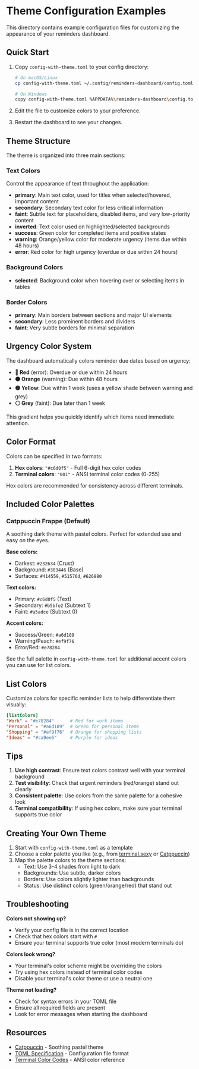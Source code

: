 # Theme Configuration Examples

This directory contains example configuration files for customizing the appearance of your reminders dashboard.

## Quick Start

1. Copy `config-with-theme.toml` to your config directory:
   ```bash
   # On macOS/Linux
   cp config-with-theme.toml ~/.config/reminders-dashboard/config.toml
   
   # On Windows
   copy config-with-theme.toml %APPDATA%\reminders-dashboard\config.toml
   ```

2. Edit the file to customize colors to your preference.

3. Restart the dashboard to see your changes.

## Theme Structure

The theme is organized into three main sections:

### Text Colors

Control the appearance of text throughout the application:

- **primary**: Main text color, used for titles when selected/hovered, important content
- **secondary**: Secondary text color for less critical information
- **faint**: Subtle text for placeholders, disabled items, and very low-priority content
- **inverted**: Text color used on highlighted/selected backgrounds
- **success**: Green color for completed items and positive states
- **warning**: Orange/yellow color for moderate urgency (items due within 48 hours)
- **error**: Red color for high urgency (overdue or due within 24 hours)

### Background Colors

- **selected**: Background color when hovering over or selecting items in tables

### Border Colors

- **primary**: Main borders between sections and major UI elements
- **secondary**: Less prominent borders and dividers
- **faint**: Very subtle borders for minimal separation

## Urgency Color System

The dashboard automatically colors reminder due dates based on urgency:

- **🔴 Red** (error): Overdue or due within 24 hours
- **🟠 Orange** (warning): Due within 48 hours
- **🟡 Yellow**: Due within 1 week (uses a yellow shade between warning and grey)
- **⚪ Grey** (faint): Due later than 1 week

This gradient helps you quickly identify which items need immediate attention.

## Color Format

Colors can be specified in two formats:

1. **Hex colors**: `"#c6d0f5"` - Full 6-digit hex color codes
2. **Terminal colors**: `"001"` - ANSI terminal color codes (0-255)

Hex colors are recommended for consistency across different terminals.

## Included Color Palettes

### Catppuccin Frappe (Default)

A soothing dark theme with pastel colors. Perfect for extended use and easy on the eyes.

**Base colors:**
- Darkest: `#232634` (Crust)
- Background: `#303446` (Base)
- Surfaces: `#414559`, `#51576d`, `#626880`

**Text colors:**
- Primary: `#c6d0f5` (Text)
- Secondary: `#b5bfe2` (Subtext 1)
- Faint: `#a5adce` (Subtext 0)

**Accent colors:**
- Success/Green: `#a6d189`
- Warning/Peach: `#ef9f76`
- Error/Red: `#e78284`

See the full palette in `config-with-theme.toml` for additional accent colors you can use for list colors.

## List Colors

Customize colors for specific reminder lists to help differentiate them visually:

```toml
[listColors]
"Work" = "#e78284"      # Red for work items
"Personal" = "#a6d189"  # Green for personal items
"Shopping" = "#ef9f76"  # Orange for shopping lists
"Ideas" = "#ca9ee6"     # Purple for ideas
```

## Tips

1. **Use high contrast**: Ensure text colors contrast well with your terminal background
2. **Test visibility**: Check that urgent reminders (red/orange) stand out clearly
3. **Consistent palette**: Use colors from the same palette for a cohesive look
4. **Terminal compatibility**: If using hex colors, make sure your terminal supports true color

## Creating Your Own Theme

1. Start with `config-with-theme.toml` as a template
2. Choose a color palette you like (e.g., from [terminal.sexy](https://terminal.sexy/) or [Catppuccin](https://github.com/catppuccin/catppuccin))
3. Map the palette colors to the theme sections:
   - Text: Use 3-4 shades from light to dark
   - Backgrounds: Use subtle, darker colors
   - Borders: Use colors slightly lighter than backgrounds
   - Status: Use distinct colors (green/orange/red) that stand out

## Troubleshooting

**Colors not showing up?**
- Verify your config file is in the correct location
- Check that hex colors start with `#`
- Ensure your terminal supports true color (most modern terminals do)

**Colors look wrong?**
- Your terminal's color scheme might be overriding the colors
- Try using hex colors instead of terminal color codes
- Disable your terminal's color theme or use a neutral one

**Theme not loading?**
- Check for syntax errors in your TOML file
- Ensure all required fields are present
- Look for error messages when starting the dashboard

## Resources

- [Catppuccin](https://github.com/catppuccin/catppuccin) - Soothing pastel theme
- [TOML Specification](https://toml.io/) - Configuration file format
- [Terminal Color Codes](https://en.wikipedia.org/wiki/ANSI_escape_code#Colors) - ANSI color reference